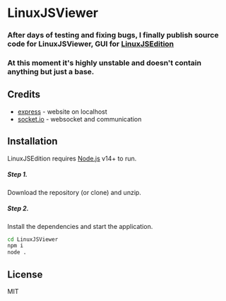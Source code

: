 # LinuxJSViewer
### After days of testing and fixing bugs, I finally publish source code for LinuxJSViewer, GUI for [LinuxJSEdition](https://github.com/Davilarek/LinuxJSEdition)

### At this moment it's highly unstable and doesn't contain anything but just a base.

## Credits
- [express](https://github.com/expressjs/express) - website on localhost
- [socket.io](https://github.com/socketio/socket.io) - websocket and communication

## Installation

LinuxJSEdition requires [Node.js](https://nodejs.org/) v14+ to run.

##### Step 1.
Download the repository (or clone) and unzip.
##### Step 2.
Install the dependencies and start the application.

```sh
cd LinuxJSViewer
npm i
node .
```

## License

MIT
